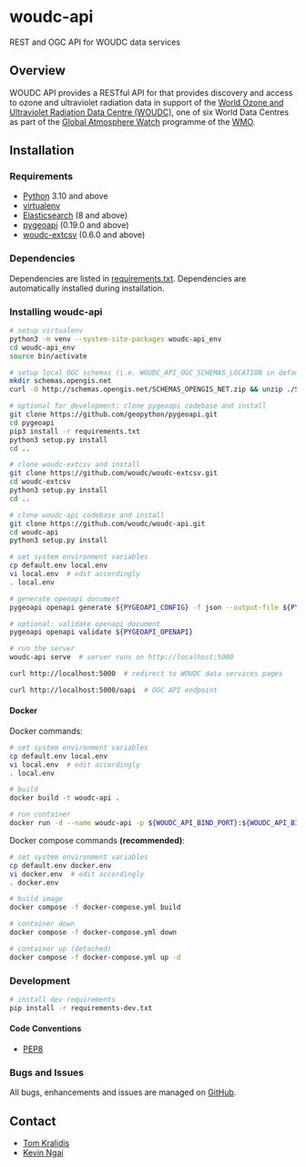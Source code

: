 # woudc-api

REST and OGC API for WOUDC data services

## Overview

WOUDC API provides a RESTful API for that provides discovery and access to
ozone and ultraviolet radiation data in support of the [World Ozone and
Ultraviolet Radiation Data Centre (WOUDC)](https://woudc.org), one of six
World Data Centres as part of the [Global Atmosphere Watch](https://community.wmo.int/activity-areas/gaw)
programme of the [WMO](https://wmo.int).

## Installation

### Requirements
- [Python](https://python.org) 3.10 and above
- [virtualenv](https://virtualenv.pypa.io/)
- [Elasticsearch](https://www.elastic.co/products/elasticsearch) (8 and above)
- [pygeoapi](https://pygeoapi.io) (0.19.0 and above)
- [woudc-extcsv](https://github.com/woudc/woudc-extcsv) (0.6.0 and above)

### Dependencies
Dependencies are listed in [requirements.txt](requirements.txt). Dependencies
are automatically installed during installation.

### Installing woudc-api

```bash
# setup virtualenv
python3 -m venv --system-site-packages woudc-api_env
cd woudc-api_env
source bin/activate

# setup local OGC schemas (i.e. WOUDC_API_OGC_SCHEMAS_LOCATION in default.env)
mkdir schemas.opengis.net
curl -O http://schemas.opengis.net/SCHEMAS_OPENGIS_NET.zip && unzip ./SCHEMAS_OPENGIS_NET.zip "ogcapi/*" -d schemas.opengis.net && rm -f ./SCHEMAS_OPENGIS_NET.zip

# optional for development: clone pygeoapi codebase and install
git clone https://github.com/geopython/pygeoapi.git
cd pygeoapi
pip3 install -r requirements.txt
python3 setup.py install
cd ..

# clone woudc-extcsv and install
git clone https://github.com/woudc/woudc-extcsv.git
cd woudc-extcsv
python3 setup.py install
cd ..

# clone woudc-api codebase and install
git clone https://github.com/woudc/woudc-api.git
cd woudc-api
python3 setup.py install

# set system environment variables
cp default.env local.env
vi local.env  # edit accordingly
. local.env

# generate openapi document
pygeoapi openapi generate ${PYGEOAPI_CONFIG} -f json --output-file ${PYGEOAPI_OPENAPI}

# optional: validate openapi document
pygeoapi openapi validate ${PYGEOAPI_OPENAPI}

# run the server
woudc-api serve  # server runs on http://localhost:5000

curl http://localhost:5000  # redirect to WOUDC data services pages

curl http://localhost:5000/oapi  # OGC API endpoint
```

#### Docker

Docker commands:
```bash
# set system environment variables
cp default.env local.env
vi local.env  # edit accordingly
. local.env

# build
docker build -t woudc-api .

# run container
docker run -d --name woudc-api -p ${WOUDC_API_BIND_PORT}:${WOUDC_API_BIND_PORT} woudc-api
```

Docker compose commands **(recommended)**:
```bash
# set system environment variables
cp default.env docker.env
vi docker.env  # edit accordingly
. docker.env

# build image
docker compose -f docker-compose.yml build

# container down
docker compose -f docker-compose.yml down

# container up (detached)
docker compose -f docker-compose.yml up -d
```

### Development

```bash
# install dev requirements
pip install -r requirements-dev.txt
```

#### Code Conventions

* [PEP8](https://www.python.org/dev/peps/pep-0008)

### Bugs and Issues

All bugs, enhancements and issues are managed on [GitHub](https://github.com/woudc/woudc-api/issues).

## Contact

* [Tom Kralidis](https://github.com/tomkralidis)
* [Kevin Ngai](https://github.com/kngai)
